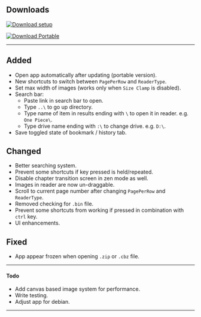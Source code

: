 
## Downloads

[![Download setup](https://img.shields.io/badge/Windows%20Setup%20(exe)-$$EXE_NAME_1$$-brightgreen?logo=windows&logoColor=blue)](https://github.com/mienaiyami/react-ts-offline-manga-reader/releases/download/v$$TAG$$/$$EXE_NAME$$)

[![Download Portable](https://img.shields.io/badge/Windows%20Portable%20(zip)-$$ZIP_NAME_1$$-brightgreen?logo=windows&logoColor=blue)](https://github.com/mienaiyami/react-ts-offline-manga-reader/releases/download/v$$TAG$$/$$ZIP_NAME$$)

---

## Added

- Open app automatically after updating (portable version).
- New shortcuts to switch between `PagePerRow` and `ReaderType`.
- Set max width of images (works only when `Size Clamp` is disabled).
- Search bar:
  - Paste link in search bar to open.
  - Type `..\` to go up directory.
  - Type name of item in results ending with `\` to open it in reader. e.g. `One Piece\`.
  - Type drive name ending with `:\` to change drive. e.g. `D:\`.
- Save toggled state of bookmark / history tab.


## Changed

- Better searching system.
- Prevent some shortcuts if key pressed is held/repeated.
- Disable chapter transition screen in zen mode as well.
- Images in reader are now un-draggable.
- Scroll to current page number after changing `PagePerRow` and `ReaderType`.
- Removed checking for `.bin` file.
- Prevent some shortcuts from working if pressed in combination with `ctrl` key.
- UI enhancements.

## Fixed

- App appear frozen when opening `.zip` or `.cbz` file.

---

#### Todo

- Add canvas based image system for performance.
- Write testing.
- Adjust app for debian.

---

